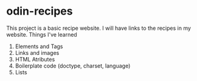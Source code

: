 # odin-recipes


This project is a basic recipe website. I will have links to the recipes in my website.
Things I've learned
1. Elements and Tags
1. Links and images
2. HTML Atributes
3. Boilerplate code (doctype, charset, language)
4. Lists
